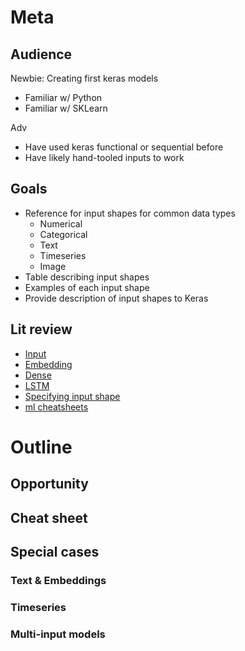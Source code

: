 # Meta

## Audience

Newbie: Creating first keras models

 - Familiar w/ Python
 - Familiar w/ SKLearn
 
Adv

 - Have used keras functional or sequential before
 - Have likely hand-tooled inputs to work

## Goals

 - Reference for input shapes for common data types
   - Numerical
   - Categorical
   - Text
   - Timeseries
   - Image
 - Table describing input shapes
 - Examples of each input shape
 - Provide description of input shapes to Keras

## Lit review

 - [Input](https://keras.io/layers/core/#input)
 - [Embedding](https://keras.io/layers/embeddings/#embedding)
 - [Dense](https://keras.io/layers/core/#dense)
 - [LSTM](https://keras.io/layers/recurrent/#lstm)
 - [Specifying input shape](https://keras.io/getting-started/sequential-model-guide/#specifying-the-input-shape)
 - [ml cheatsheets](https://ml-cheatsheet.readthedocs.io/en/latest/layers.html#)
 
# Outline

## Opportunity

## Cheat sheet

## Special cases

### Text & Embeddings

### Timeseries

### Multi-input models
